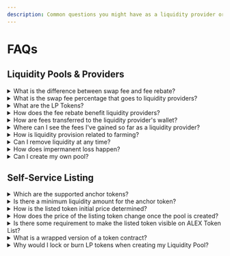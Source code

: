 ```yaml
---
description: Common questions you might have as a liquidity provider or pool creator.
---
```


# FAQs

## Liquidity Pools & Providers

<details>

<summary>What is the difference between swap fee and fee rebate?</summary>

The **swap fee** is the total fee charged to users for executing a token swap. It's the fee that directly impacts the trader and is displayed as "Fees" in the Pool Info panel.

On the other hand, the **fee rebate** is the portion of the swap fee that is distributed to liquidity providers as a reward for supplying liquidity to the pool. The remaining portion of the swap fee goes to the ALEX Lab Foundation. You can also find the fee rebate percentage in the Pool Info panel.

![Pool Info panel, with highligthed "Fees" box](../../.gitbook/assets/liquidity-pools/faqs-pool-info-panel-fees.png)

</details>

<details>

<summary>What is the swap fee percentage that goes to liquidity providers?</summary>

The swap fee percentage that goes to liquidity providers is known as the **fee rebate**. It is typically set at 50% of the swap fee, though it can vary depending on the pool. You can check this percentage in the Pool Info panel.

</details>

<details>

<summary>What are the LP Tokens?</summary>

Also know as "Pool Tokens", these tokens are issued to liquidity providers to represent their share of the liquidity pool. The total supply of LP tokens represents the 100% of the pool's funds.

When users add liquidity to a pool, they receive LP tokens as proof of ownership. These tokens entitle them to a proportional share of the pooled assets and a portion of the fees generated by trades (swaps) within the pool.

When liquidity is removed, the user transfers LP tokens back to the protocol. This determines how much of the pool's assets are returned to the user, along with their share of the transaction fees accrued during the time their liquidity was provided.

</details>

<details>

<summary>How does the fee rebate benefit liquidity providers?</summary>

The fee rebate is automatically accrued and reinvested into the pool, increasing the overall value of the pool. Since liquidity providers (LPs) hold a share of the pool, their holdings grow in value over time. However, these rewards can only be claimed when LP tokens (representing their share of liquidity) are withdrawn from the pool.

</details>

<details>

<summary>How are fees transferred to the liquidity provider's wallet?</summary>

The fees are not directly transferred to the liquidity provider's (LP) wallet. Instead, the swap fees allocated to LPs are accrued and reinvested into the liquidity pool. By holding LP tokens, liquidity providers accumulate their share of the fees over time. These accrued fees become available when they withdraw funds from the pool (i.e. when they remove liquidity). At that point, LP tokens are transferred back to the protocol, and in return, the provider receives their corresponding share of the pool's funds, including the accumulated fees.

</details>

<details>

<summary>Where can I see the fees I've gained so far as a liquidity provider?</summary>

While there isn't a direct way to view your fees separately, you can check the "My Liquidity" panel for this purpose, which shows your LP tokens and liquidity provision details. To access it, navigate to the Swap -> Pool tab and select your pool of interest from the list. You'll also see a summarized version above the pool list.

In this panel, the **Pooled** amount reflects your total token holdings in the liquidity pool, which includes both your initial deposit and any fees you've accrued. Over time, this amount increases as more fees are added. The **Indicative Value** shows the USD equivalent of your holdings, which may fluctuate due to price changes of the pool's assets, but still provides a useful reference for tracking your gains.

</details>

<details>

<summary>How is liquidity provision related to farming?</summary>

Liquidity providers can stake or lock up their LP tokens for a fixed period of time (a selected number of ALEX cycles) to earn additional rewards. These rewards are separate from the earnings generated through liquidity provision, that come from swap operations fees (trading fees). This process is known as Yield Farming, or simply 'Farming'. For more details, explore the [ALEX Farming](../farm.md) feature.

</details>

<details>

<summary>Can I remove liquidity at any time?</summary>

Yes, you can remove liquidity at any time. However, if you've staked your LP tokens for farming, you won't be able to withdraw them until the staking period has ended.

For removing liquidity from pools **you have created**, please refer to the [Self-Service Listing Documentation](../self-service-listing.md).

</details>

<details>

<summary>How does impermanent loss happen?</summary>

Let's walk through an example of how impermanent loss might look for a liquidity provider (LP).

Carol deposits 100 [STX](https://www.coingecko.com/en/coins/stacks) and 150 [sUSDT](https://www.coingecko.com/en/coins/bridged-tether-alex-bridge) into a liquidity pool. As with ALEX DEX's AMM, the deposited token pair must to be of equivalent value. This means that the price of STX is 1.5 sUSDT at the time of deposit, making Carol's total deposit worth 300 USD.

Now, let's assume the total pool size is 1,000 STX and 1,500 sUSDT, funded by Carol and other LPs. So Carol has a 10% share of the pool.

Next, suppose the price of STX rises to 6 sUSDT. As this happens, arbitrage traders will add sUSDT to the pool and remove STX, adjusting the balances to reflect the new market price. Since AMMs don't use order books, the asset's price in the pool is determined by the ratio between their balances.

With the price change–STX is now 6 sUSDT– the pool now holds 500 STX and 3,000 sUSDT, thanks to the work of arbitrage traders.

So, Carol decides to withdraw her funds. As we know from earlier, she's entitled to a 10% share of the pool. As a result, she can withdraw 50 STX and 300 sUSDT, which now totals 600 USD. At first glance, it looks like she's made a good profit on her initial 300 USD deposit, right?

However, if Carol had simply held onto her 100 STX and 150 sUSDT, their combined value would now be 750 USD.

This shows that Carol would have been better off holding her assets instead of providing liquidity. This is impermanent loss. With that said, this example doesn't account for the trading fees Carol would have earned as a liquidity provider, which could potentially offset or even exceed the loss, making liquidity provision profitable overall.

</details>

<details>

<summary>Can I create my own pool?</summary>

Yes! [Self-Service Listing](../self-service-listing.md) allows you to create your own trading pool on ALEX DEX. This feature lets you list your token for permissionless trading against an anchor token, typically one with a stable value, providing a reliable reference point for pricing your token.

</details>

## Self-Service Listing

<details>

<summary>Which are the supported anchor tokens?</summary>

Native STX token, ALEX token and aBTC token.

</details>

<details>

<summary>Is there a minimum liquidity amount for the anchor token?</summary>

Yes. Initial liquidity of the anchor token must be a minimum of 1,800 STX or the equivalent value in ALEX or aBTC tokens.

</details>

<details>

<summary>How is the listed token initial price determined?</summary>

The initial price is determined by the initial liquidity provided by the creator. The ratio between the pair of funds determines the price relationship between both tokens. 

For instance, if the creator provides 8,000 listing tokens and 2,000 anchor tokens, that means the initial ratio is 4:1. Note that pool ratios are calculated as the minimal expression of the fraction between the token balances. In this case, is 8,000 / 2,000.

We can think of this initial ratio in two ways (and they are both equivalent):

- 4 listing tokens equals 1 anchor token.
- 1 listing token equals 0.25 anchor tokens.

</details>

<details>

<summary>How does the price of the listing token change once the pool is created?</summary>

Once the pool is created, the price discovery phase begins. Users can permissionlessly trade the pair of assets, and the [Automated Market Maker (AMM)](../../detailed-information/alexs-automated-market-maker-amm.md) algorithm will determine the price dynamics of the newly listed token. For further information on this topic please refer to the [ALEXGo Trading Pool documentation](https://docs.alexgo.io/automated-market-making/trading-pool).

</details>

<details>

<summary>Is there some requirement to make the listed token visible on ALEX Token List? </summary>

Yes. ALEX requires a [Coingecko](https://www.coingecko.com/) or [CoinMarketCap](https://coinmarketcap.com/) token listing to verify the provided social media information before uploading it to the official list at [app.alexlab.co/token-list](https://app.alexlab.co/token-list).

Once that is done, click on `Customer Support` on the [Self-Service Listing page](https://app.alexlab.co/self-service-listing) or contact us via Telegram at [t.me/ALEXselfservice ](https://t.me/ALEXselfservice) to submit your information (e.g. X accont, Discord, official website).

</details>

<details>

<summary>What is a wrapped version of a token contract?</summary>

Wrapped token contracts refer to "pass-through" tokens that don't retain economics; their purpose is to simplify development and enhance security. ALEX is responsible for deploying wrapped contracts. As its primarily technical, it is not relevant from a user perspective other than it involves a whole step in the procedure and takes some time.

</details>

<details>

<summary>Why would I lock or burn LP tokens when creating my Liquidity Pool?</summary>

The Initial LP Smart Lock feature ensures that community-contributed funds remain secure for the 6 month lock-up period, preventing early withdrawals that could devalue the LP token. It shows commitment from the project's team, signaling that they don't intend to conduct a rug pull on their investors.

Burning tokens reassures investors that the project's team is not holding LP tokens for a future sell-off. It also reduces the total amount of tokens in circulation, maintaining the token's value.

</details>
